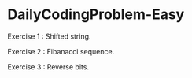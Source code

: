 # DailyCodingProblem-Easy
Exercise 1 : Shifted string.

Exercise 2 : Fibanacci sequence.

Exercise 3 : Reverse bits. 
